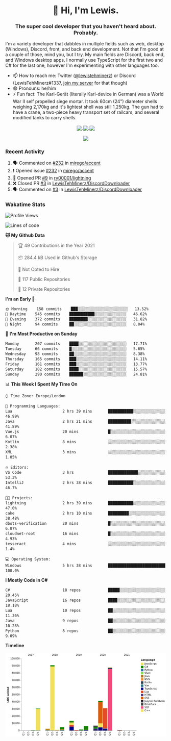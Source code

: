 <h1 align="center">👋 Hi, I'm Lewis.</h1>
<h3 align="center">The super cool developer that you haven't heard about. Probably.</h3>

I'm a variety developer that dabbles in multiple fields such as web, desktop (Windows), Discord, front, and back end development. Not that I'm good at a couple of those, mind you, but I try. My main fields are Discord, back end, and Windows desktop apps. I normally use TypeScript for the first two and C# for the last one, however I'm experimenting with other languages too.

- 📫 How to reach me: Twitter ([@lewistehminerz](https://twitter.com/lewistehminerz)) or Discord (LewisTehMinerz#1337, [join my server](https://discord.gg/XnUh7JB) for that though)
- 😄 Pronouns: he/him
- ⚡ Fun fact: The Karl-Gerät (literally Karl-device in German) was a World War II self propelled siege mortar. It took 60cm (24") diameter shells weighing 2,170kg and it's lightest shell was still 1,250kg. The gun had to have a crane, a two-piece heavy transport set of railcars, and several modified tanks to carry shells.

<p align="center">
  <a href="https://github.com/anuraghazra/github-readme-stats">
    <img align="center" src="https://github-readme-stats.vercel.app/api?username=LewisTehMinerz&count_private=true&show_icons=true&theme=gruvbox">
  </a>
  <a href="https://github.com/anuraghazra/github-readme-stats">
    <img align="center" src="https://github-readme-stats.vercel.app/api/top-langs?username=LewisTehMinerz&layout=compact&theme=gruvbox">
  </a>
  <a href="https://github.com/anuraghazra/github-readme-stats">
    <img align="center" src="https://github-readme-stats.vercel.app/api/wakatime?username=LewisTehMinerz&layout=compact&theme=gruvbox">
  </a>
</p>

<p align="center">
  <a href="https://github.com/ryo-ma/github-profile-trophy">
    <img align="center" src="https://github-profile-trophy.vercel.app/?username=ryo-ma&theme=gruvbox">
  </a>
</p>

### Recent Activity
<!--START_SECTION:activity-->
1. 🗣 Commented on [#232](https://github.com/mirego/accent/issues/232) in [mirego/accent](https://github.com/mirego/accent)
2. ❗️ Opened issue [#232](https://github.com/mirego/accent/issues/232) in [mirego/accent](https://github.com/mirego/accent)
3. 💪 Opened PR [#9](https://github.com/ry00001/lightning/pull/9) in [ry00001/lightning](https://github.com/ry00001/lightning)
4. ❌ Closed PR [#3](https://github.com/LewisTehMinerz/DiscordDownloader/pull/3) in [LewisTehMinerz/DiscordDownloader](https://github.com/LewisTehMinerz/DiscordDownloader)
5. 🗣 Commented on [#3](https://github.com/LewisTehMinerz/DiscordDownloader/issues/3) in [LewisTehMinerz/DiscordDownloader](https://github.com/LewisTehMinerz/DiscordDownloader)
<!--END_SECTION:activity-->

### Wakatime Stats
<!--START_SECTION:waka-->
![Profile Views](http://img.shields.io/badge/Profile%20Views-20-blue)

![Lines of code](https://img.shields.io/badge/From%20Hello%20World%20I%27ve%20Written-318815%20lines%20of%20code-blue)

**🐱 My Github Data** 

> 🏆 49 Contributions in the Year 2021
 > 
> 📦 284.4 kB Used in Github's Storage 
 > 
> 🚫 Not Opted to Hire
 > 
> 📜 117 Public Repositories 
 > 
> 🔑 12 Private Repositories  
 > 
**I'm an Early 🐤** 

```text
🌞 Morning    158 commits    ███░░░░░░░░░░░░░░░░░░░░░░   13.52% 
🌆 Daytime    545 commits    ███████████░░░░░░░░░░░░░░   46.62% 
🌃 Evening    372 commits    ████████░░░░░░░░░░░░░░░░░   31.82% 
🌙 Night      94 commits     ██░░░░░░░░░░░░░░░░░░░░░░░   8.04%

```
📅 **I'm Most Productive on Sunday** 

```text
Monday       207 commits    ████░░░░░░░░░░░░░░░░░░░░░   17.71% 
Tuesday      66 commits     █░░░░░░░░░░░░░░░░░░░░░░░░   5.65% 
Wednesday    98 commits     ██░░░░░░░░░░░░░░░░░░░░░░░   8.38% 
Thursday     165 commits    ███░░░░░░░░░░░░░░░░░░░░░░   14.11% 
Friday       161 commits    ███░░░░░░░░░░░░░░░░░░░░░░   13.77% 
Saturday     182 commits    ████░░░░░░░░░░░░░░░░░░░░░   15.57% 
Sunday       290 commits    ██████░░░░░░░░░░░░░░░░░░░   24.81%

```


📊 **This Week I Spent My Time On** 

```text
⌚︎ Time Zone: Europe/London

💬 Programming Languages: 
Lua                      2 hrs 39 mins       ███████████░░░░░░░░░░░░░░   46.99% 
Java                     2 hrs 21 mins       ██████████░░░░░░░░░░░░░░░   41.89% 
Vue.js                   20 mins             █░░░░░░░░░░░░░░░░░░░░░░░░   6.07% 
Kotlin                   8 mins              ░░░░░░░░░░░░░░░░░░░░░░░░░   2.38% 
XML                      3 mins              ░░░░░░░░░░░░░░░░░░░░░░░░░   1.05%

🔥 Editors: 
VS Code                  3 hrs               █████████████░░░░░░░░░░░░   53.3% 
IntelliJ                 2 hrs 38 mins       ███████████░░░░░░░░░░░░░░   46.7%

🐱‍💻 Projects: 
lightning                2 hrs 39 mins       ███████████░░░░░░░░░░░░░░   47.0% 
cake                     2 hrs 10 mins       █████████░░░░░░░░░░░░░░░░   38.48% 
dbots-verification       20 mins             █░░░░░░░░░░░░░░░░░░░░░░░░   6.07% 
cloudnet-root            16 mins             █░░░░░░░░░░░░░░░░░░░░░░░░   4.93% 
tesseract                4 mins              ░░░░░░░░░░░░░░░░░░░░░░░░░   1.4%

💻 Operating System: 
Windows                  5 hrs 38 mins       █████████████████████████   100.0%

```

**I Mostly Code in C#** 

```text
C#                       18 repos            █████░░░░░░░░░░░░░░░░░░░░   20.45% 
JavaScript               16 repos            ████░░░░░░░░░░░░░░░░░░░░░   18.18% 
Lua                      10 repos            ██░░░░░░░░░░░░░░░░░░░░░░░   11.36% 
Java                     9 repos             ██░░░░░░░░░░░░░░░░░░░░░░░   10.23% 
Python                   8 repos             ██░░░░░░░░░░░░░░░░░░░░░░░   9.09%

```


**Timeline**

![Chart not found](https://raw.githubusercontent.com/LewisTehMinerz/LewisTehMinerz/master/charts/bar_graph.png) 


<!--END_SECTION:waka-->
